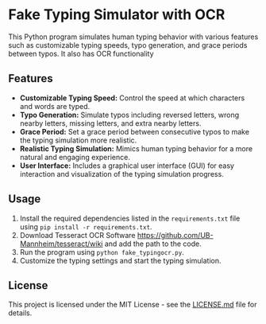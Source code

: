 # Fake Typing Simulator with OCR

This Python program simulates human typing behavior with various features such as customizable typing speeds, typo generation, and grace periods between typos. It also has OCR functionality

## Features

- **Customizable Typing Speed:** Control the speed at which characters and words are typed.
- **Typo Generation:** Simulate typos including reversed letters, wrong nearby letters, missing letters, and extra nearby letters.
- **Grace Period:** Set a grace period between consecutive typos to make the typing simulation more realistic.
- **Realistic Typing Simulation:** Mimics human typing behavior for a more natural and engaging experience.
- **User Interface:** Includes a graphical user interface (GUI) for easy interaction and visualization of the typing simulation progress.

## Usage

1. Install the required dependencies listed in the `requirements.txt` file using `pip install -r requirements.txt`.
2. Download Tesseract OCR Software https://github.com/UB-Mannheim/tesseract/wiki and add the path to the code.
3. Run the program using `python fake_typingocr.py`.
4. Customize the typing settings and start the typing simulation.

## License

This project is licensed under the MIT License - see the [LICENSE.md](LICENSE.md) file for details.
